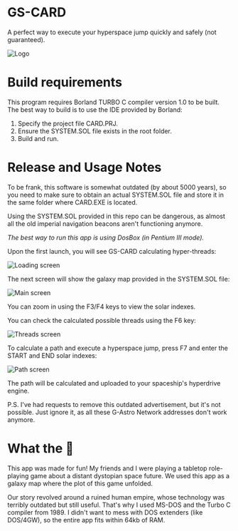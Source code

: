# GS-CARD

A perfect way to execute your hyperspace jump quickly and safely (not guaranteed).

![Logo](1.gif)

# Build requirements

This program requires Borland TURBO C compiler version 1.0 to be built. The best way to build is to use the IDE provided by Borland:

1. Specify the project file CARD.PRJ.
2. Ensure the SYSTEM.SOL file exists in the root folder.
3. Build and run.

# Release and Usage Notes

To be frank, this software is somewhat outdated (by about 5000 years), so you need to make sure to obtain an actual SYSTEM.SOL file and store it in the same folder where CARD.EXE is located.

Using the SYSTEM.SOL provided in this repo can be dangerous, as almost all the old imperial navigation beacons aren't functioning anymore.

*The best way to run this app is using DosBox (in Pentium III mode).*

Upon the first launch, you will see GS-CARD calculating hyper-threads:

![Loading screen](https://eslider.me/gscard/1.gif)

The next screen will show the galaxy map provided in the SYSTEM.SOL file:

![Main screen](https://eslider.me/gscard/2.gif)

You can zoom in using the F3/F4 keys to view the solar indexes.

You can check the calculated possible threads using the F6 key:

![Threads screen](https://eslider.me/gscard/3.gif)

To calculate a path and execute a hyperspace jump, press F7 and enter the START and END solar indexes:

![Path screen](https://eslider.me/gscard/4.gif)

The path will be calculated and uploaded to your spaceship's hyperdrive engine.

P.S. I've had requests to remove this outdated advertisement, but it's not possible. Just ignore it, as all these G-Astro Network addresses don't work anymore.

# What the 🚀 

This app was made for fun! My friends and I were playing a tabletop role-playing game about a distant dystopian space future. We used this app as a galaxy map where the plot of this game unfolded.

Our story revolved around a ruined human empire, whose technology was terribly outdated but still useful. That's why I used MS-DOS and the Turbo C compiler from 1989. I didn't want to mess with DOS extenders (like DOS/4GW), so the entire app fits within 64kb of RAM.



